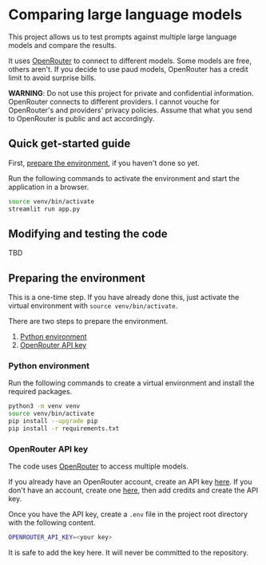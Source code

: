# Comparing large language models

This project allows us to test prompts against multiple large language models and compare the results.

It uses [OpenRouter](https://openrouter.ai/) to connect to different models. Some models are free, others aren't. If you decide to use paud models, OpenRouter has a credit limit to avoid surprise bills.

**WARNING**: Do not use this project for private and confidential information. OpenRouter connects to different providers. I cannot vouche for OpenRouter's and providers' privacy policies. Assume that what you send to OpenRouter is public and act accordingly.

## Quick get-started guide

First, [prepare the environment](#preparing-the-environment), if you haven't done so yet.

Run the following commands to activate the environment and start the application in a browser.

```bash
source venv/bin/activate
streamlit run app.py
```

## Modifying and testing the code

TBD

## Preparing the environment

This is a one-time step. If you have already done this, just activate the virtual environment with `source venv/bin/activate`.

There are two steps to prepare the environment.

1. [Python environment](#python-environment)
1. [OpenRouter API key](#openrouter-api-key)

### Python environment

Run the following commands to create a virtual environment and install the required packages.

```bash
python3 -m venv venv
source venv/bin/activate
pip install --upgrade pip
pip install -r requirements.txt
```

### OpenRouter API key

The code uses [OpenRouter](https://openrouter.ai/) to access multiple models.

If you already have an OpenRouter account, create an API key [here](https://openrouter.ai/keys). If you don't have an account, create one [here](https://openrouter.ai/), then add credits and create the API key.

Once you have the API key, create a `.env` file in the project root directory with the following content.

```bash
OPENROUTER_API_KEY=<your key>
```

It is safe to add the key here. It will never be committed to the repository.
